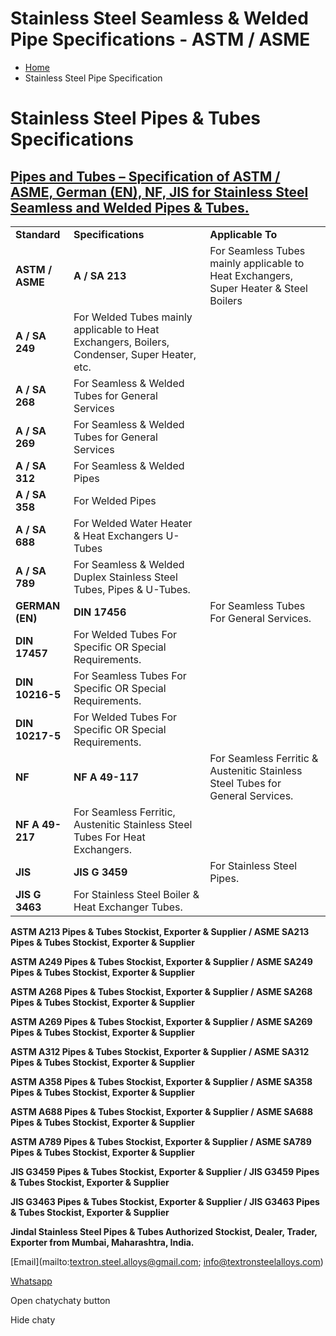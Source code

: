 # Stainless Steel Seamless & Welded Pipe Specifications - ASTM / ASME

- [Home](https://www.textronsteelalloys.com/)
- Stainless Steel Pipe Specification

# Stainless Steel Pipes & Tubes Specifications

## [**Pipes and Tubes – Specification of ASTM / ASME, German (EN), NF, JIS for Stainless Steel Seamless and Welded Pipes & Tubes.**](http://www.textronsteelalloys.com/pipe-specification/)

|     |     |     |
| --- | --- | --- |
| **Standard** | **Specifications** | **Applicable To** |
| **ASTM / ASME** | **A / SA 213** | For Seamless Tubes mainly applicable to Heat Exchangers, Super Heater & Steel Boilers |
| **A / SA 249** | For Welded Tubes mainly applicable to Heat Exchangers, Boilers, Condenser, Super Heater, etc. |
| **A / SA 268** | For Seamless & Welded Tubes for General Services |
| **A / SA 269** | For Seamless & Welded Tubes for General Services |
| **A / SA 312** | For Seamless & Welded Pipes |
| **A / SA 358** | For Welded Pipes |
| **A / SA 688** | For Welded Water Heater & Heat Exchangers U-Tubes |
| **A / SA 789** | For Seamless & Welded Duplex Stainless Steel Tubes, Pipes & U-Tubes. |
| **GERMAN (EN)** | **DIN 17456** | For Seamless Tubes For General Services. |
| **DIN 17457** | For Welded Tubes For Specific OR Special Requirements. |
| **DIN 10216-5** | For Seamless Tubes For Specific OR Special Requirements. |
| **DIN 10217-5** | For Welded Tubes For Specific OR Special Requirements. |
| **NF** | **NF A 49-117** | For Seamless Ferritic & Austenitic Stainless Steel Tubes for General Services. |
| **NF A 49-217** | For Seamless Ferritic, Austenitic Stainless Steel Tubes For Heat Exchangers. |
| **JIS** | **JIS G 3459** | For Stainless Steel Pipes. |
| **JIS G 3463** | For Stainless Steel Boiler & Heat Exchanger Tubes. |

**ASTM A213 Pipes & Tubes Stockist, Exporter & Supplier / ASME SA213 Pipes & Tubes Stockist, Exporter & Supplier**

**ASTM A249 Pipes & Tubes Stockist, Exporter & Supplier / ASME SA249 Pipes & Tubes Stockist, Exporter & Supplier**

**ASTM A268 Pipes & Tubes Stockist, Exporter & Supplier / ASME SA268 Pipes & Tubes Stockist, Exporter & Supplier**

**ASTM A269 Pipes & Tubes Stockist, Exporter & Supplier / ASME SA269 Pipes & Tubes Stockist, Exporter & Supplier**

**ASTM A312 Pipes & Tubes Stockist, Exporter & Supplier / ASME SA312 Pipes & Tubes Stockist, Exporter & Supplier**

**ASTM A358 Pipes & Tubes Stockist, Exporter & Supplier / ASME SA358 Pipes & Tubes Stockist, Exporter & Supplier**

**ASTM A688 Pipes & Tubes Stockist, Exporter & Supplier / ASME SA688 Pipes & Tubes Stockist, Exporter & Supplier**

**ASTM A789 Pipes & Tubes Stockist, Exporter & Supplier / ASME SA789 Pipes & Tubes Stockist, Exporter & Supplier**

**JIS G3459 Pipes & Tubes Stockist, Exporter & Supplier / JIS G3459 Pipes & Tubes Stockist, Exporter & Supplier**

**JIS G3463 Pipes & Tubes Stockist, Exporter & Supplier / JIS G3463 Pipes & Tubes Stockist, Exporter & Supplier**

**Jindal Stainless Steel Pipes & Tubes Authorized Stockist, Dealer, Trader, Exporter from Mumbai, Maharashtra, India.**

[Email](mailto:textron.steel.alloys@gmail.com; info@textronsteelalloys.com)

[Whatsapp](https://web.whatsapp.com/send?phone=919967449008&text=)

Open chatychaty button

Hide chaty